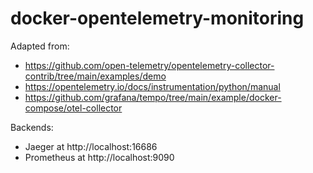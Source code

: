# docker-opentelemetry-monitoring

Adapted from:
* https://github.com/open-telemetry/opentelemetry-collector-contrib/tree/main/examples/demo
* https://opentelemetry.io/docs/instrumentation/python/manual
* https://github.com/grafana/tempo/tree/main/example/docker-compose/otel-collector

Backends:
* Jaeger at http://localhost:16686
* Prometheus at http://localhost:9090